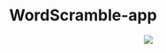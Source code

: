 # WordScramble-app

<p align="center">
  <img src="https://media.giphy.com/media/VvG0m2nhP4wDjab3o9/giphy.gif">
</p>
